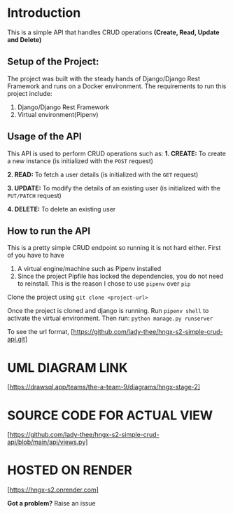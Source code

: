 # Introduction

This is a simple API that handles CRUD operations **(Create, Read, Update and Delete)**

## Setup of the Project:
The project was built with the steady hands of Django/Django Rest Framework and runs on a Docker environment. The requirements to run this project include:
1. Django/Django Rest Framework
2. Virtual environment(Pipenv)



## Usage of the API

This API is used to perform CRUD operations such as:
**1. CREATE:** To create a new instance (is initialized with the `POST` request)

**2. READ:** To fetch a user details (is initialized with the `GET` request)

**3. UPDATE:** To modify the details of an existing user (is initialized with the `PUT/PATCH` request)

**4. DELETE:** To delete an existing user


## How to run the API

This is a pretty simple CRUD endpoint so running it is not hard either. First of you have to have
1. A virtual engine/machine such as Pipenv installed
2. Since the project Pipfile has locked the dependencies, you do not need to reinstall. 
This is the reason I chose to use `pipenv` over `pip`

Clone the project using `git clone <project-url>`

Once the project is cloned and django is running. Run `pipenv shell` to activate the virtual environment. Then run: `python manage.py runserver`

To see the url format, [https://github.com/lady-thee/hngx-s2-simple-crud-api.git]



# UML DIAGRAM LINK

[https://drawsql.app/teams/the-a-team-9/diagrams/hngx-stage-2]


# SOURCE CODE FOR ACTUAL VIEW

[https://github.com/lady-thee/hngx-s2-simple-crud-api/blob/main/api/views.py]


# HOSTED ON RENDER
[https://hngx-s2.onrender.com]

**Got a problem?**
Raise an issue